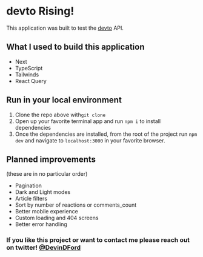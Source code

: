 # devto Rising!

This application was built to test the [devto](https://dev.to) API.

## What I used to build this application

- Next
- TypeScript
- Tailwinds
- React Query

## Run in your local environment

1. Clone the repo above with`git clone`
2. Open up your favorite terminal app and run `npm i` to install dependencies
3. Once the dependencies are installed, from the root of the project run `npm dev` and navigate to `localhost:3000` in your favorite browser.

## Planned improvements

(these are in no particular order)

- Pagination
- Dark and Light modes
- Article filters
- Sort by number of reactions or comments_count
- Better mobile experience
- Custom loading and 404 screens
- Better error handling

### If you like this project or want to contact me please reach out on twitter! [@DevinDFord](https://twitter.com/devindford)
